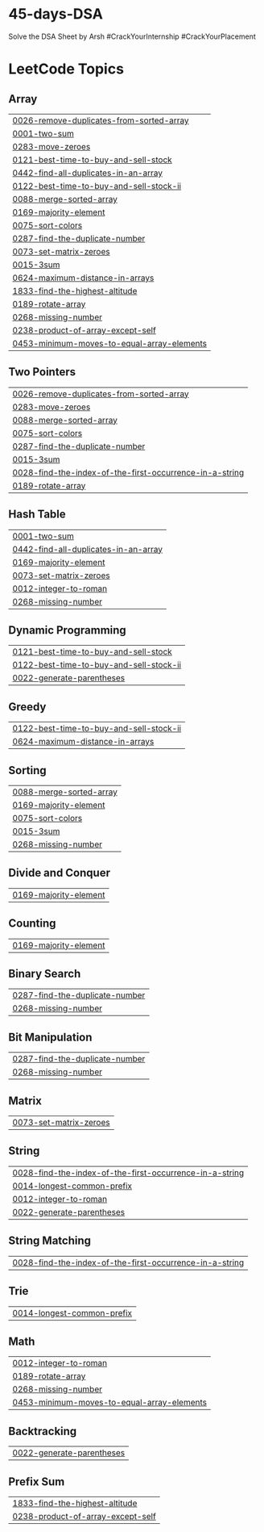 # 45-days-DSA
Solve the DSA Sheet by Arsh #CrackYourInternship #CrackYourPlacement

<!---LeetCode Topics Start-->
# LeetCode Topics
## Array
|  |
| ------- |
| [0026-remove-duplicates-from-sorted-array](https://github.com/trishashetty19/45-days-DSA/tree/master/0026-remove-duplicates-from-sorted-array) |
| [0001-two-sum](https://github.com/trishashetty19/45-days-DSA/tree/master/0001-two-sum) |
| [0283-move-zeroes](https://github.com/trishashetty19/45-days-DSA/tree/master/0283-move-zeroes) |
| [0121-best-time-to-buy-and-sell-stock](https://github.com/trishashetty19/45-days-DSA/tree/master/0121-best-time-to-buy-and-sell-stock) |
| [0442-find-all-duplicates-in-an-array](https://github.com/trishashetty19/45-days-DSA/tree/master/0442-find-all-duplicates-in-an-array) |
| [0122-best-time-to-buy-and-sell-stock-ii](https://github.com/trishashetty19/45-days-DSA/tree/master/0122-best-time-to-buy-and-sell-stock-ii) |
| [0088-merge-sorted-array](https://github.com/trishashetty19/45-days-DSA/tree/master/0088-merge-sorted-array) |
| [0169-majority-element](https://github.com/trishashetty19/45-days-DSA/tree/master/0169-majority-element) |
| [0075-sort-colors](https://github.com/trishashetty19/45-days-DSA/tree/master/0075-sort-colors) |
| [0287-find-the-duplicate-number](https://github.com/trishashetty19/45-days-DSA/tree/master/0287-find-the-duplicate-number) |
| [0073-set-matrix-zeroes](https://github.com/trishashetty19/45-days-DSA/tree/master/0073-set-matrix-zeroes) |
| [0015-3sum](https://github.com/trishashetty19/45-days-DSA/tree/master/0015-3sum) |
| [0624-maximum-distance-in-arrays](https://github.com/trishashetty19/45-days-DSA/tree/master/0624-maximum-distance-in-arrays) |
| [1833-find-the-highest-altitude](https://github.com/trishashetty19/45-days-DSA/tree/master/1833-find-the-highest-altitude) |
| [0189-rotate-array](https://github.com/trishashetty19/45-days-DSA/tree/master/0189-rotate-array) |
| [0268-missing-number](https://github.com/trishashetty19/45-days-DSA/tree/master/0268-missing-number) |
| [0238-product-of-array-except-self](https://github.com/trishashetty19/45-days-DSA/tree/master/0238-product-of-array-except-self) |
| [0453-minimum-moves-to-equal-array-elements](https://github.com/trishashetty19/45-days-DSA/tree/master/0453-minimum-moves-to-equal-array-elements) |
## Two Pointers
|  |
| ------- |
| [0026-remove-duplicates-from-sorted-array](https://github.com/trishashetty19/45-days-DSA/tree/master/0026-remove-duplicates-from-sorted-array) |
| [0283-move-zeroes](https://github.com/trishashetty19/45-days-DSA/tree/master/0283-move-zeroes) |
| [0088-merge-sorted-array](https://github.com/trishashetty19/45-days-DSA/tree/master/0088-merge-sorted-array) |
| [0075-sort-colors](https://github.com/trishashetty19/45-days-DSA/tree/master/0075-sort-colors) |
| [0287-find-the-duplicate-number](https://github.com/trishashetty19/45-days-DSA/tree/master/0287-find-the-duplicate-number) |
| [0015-3sum](https://github.com/trishashetty19/45-days-DSA/tree/master/0015-3sum) |
| [0028-find-the-index-of-the-first-occurrence-in-a-string](https://github.com/trishashetty19/45-days-DSA/tree/master/0028-find-the-index-of-the-first-occurrence-in-a-string) |
| [0189-rotate-array](https://github.com/trishashetty19/45-days-DSA/tree/master/0189-rotate-array) |
## Hash Table
|  |
| ------- |
| [0001-two-sum](https://github.com/trishashetty19/45-days-DSA/tree/master/0001-two-sum) |
| [0442-find-all-duplicates-in-an-array](https://github.com/trishashetty19/45-days-DSA/tree/master/0442-find-all-duplicates-in-an-array) |
| [0169-majority-element](https://github.com/trishashetty19/45-days-DSA/tree/master/0169-majority-element) |
| [0073-set-matrix-zeroes](https://github.com/trishashetty19/45-days-DSA/tree/master/0073-set-matrix-zeroes) |
| [0012-integer-to-roman](https://github.com/trishashetty19/45-days-DSA/tree/master/0012-integer-to-roman) |
| [0268-missing-number](https://github.com/trishashetty19/45-days-DSA/tree/master/0268-missing-number) |
## Dynamic Programming
|  |
| ------- |
| [0121-best-time-to-buy-and-sell-stock](https://github.com/trishashetty19/45-days-DSA/tree/master/0121-best-time-to-buy-and-sell-stock) |
| [0122-best-time-to-buy-and-sell-stock-ii](https://github.com/trishashetty19/45-days-DSA/tree/master/0122-best-time-to-buy-and-sell-stock-ii) |
| [0022-generate-parentheses](https://github.com/trishashetty19/45-days-DSA/tree/master/0022-generate-parentheses) |
## Greedy
|  |
| ------- |
| [0122-best-time-to-buy-and-sell-stock-ii](https://github.com/trishashetty19/45-days-DSA/tree/master/0122-best-time-to-buy-and-sell-stock-ii) |
| [0624-maximum-distance-in-arrays](https://github.com/trishashetty19/45-days-DSA/tree/master/0624-maximum-distance-in-arrays) |
## Sorting
|  |
| ------- |
| [0088-merge-sorted-array](https://github.com/trishashetty19/45-days-DSA/tree/master/0088-merge-sorted-array) |
| [0169-majority-element](https://github.com/trishashetty19/45-days-DSA/tree/master/0169-majority-element) |
| [0075-sort-colors](https://github.com/trishashetty19/45-days-DSA/tree/master/0075-sort-colors) |
| [0015-3sum](https://github.com/trishashetty19/45-days-DSA/tree/master/0015-3sum) |
| [0268-missing-number](https://github.com/trishashetty19/45-days-DSA/tree/master/0268-missing-number) |
## Divide and Conquer
|  |
| ------- |
| [0169-majority-element](https://github.com/trishashetty19/45-days-DSA/tree/master/0169-majority-element) |
## Counting
|  |
| ------- |
| [0169-majority-element](https://github.com/trishashetty19/45-days-DSA/tree/master/0169-majority-element) |
## Binary Search
|  |
| ------- |
| [0287-find-the-duplicate-number](https://github.com/trishashetty19/45-days-DSA/tree/master/0287-find-the-duplicate-number) |
| [0268-missing-number](https://github.com/trishashetty19/45-days-DSA/tree/master/0268-missing-number) |
## Bit Manipulation
|  |
| ------- |
| [0287-find-the-duplicate-number](https://github.com/trishashetty19/45-days-DSA/tree/master/0287-find-the-duplicate-number) |
| [0268-missing-number](https://github.com/trishashetty19/45-days-DSA/tree/master/0268-missing-number) |
## Matrix
|  |
| ------- |
| [0073-set-matrix-zeroes](https://github.com/trishashetty19/45-days-DSA/tree/master/0073-set-matrix-zeroes) |
## String
|  |
| ------- |
| [0028-find-the-index-of-the-first-occurrence-in-a-string](https://github.com/trishashetty19/45-days-DSA/tree/master/0028-find-the-index-of-the-first-occurrence-in-a-string) |
| [0014-longest-common-prefix](https://github.com/trishashetty19/45-days-DSA/tree/master/0014-longest-common-prefix) |
| [0012-integer-to-roman](https://github.com/trishashetty19/45-days-DSA/tree/master/0012-integer-to-roman) |
| [0022-generate-parentheses](https://github.com/trishashetty19/45-days-DSA/tree/master/0022-generate-parentheses) |
## String Matching
|  |
| ------- |
| [0028-find-the-index-of-the-first-occurrence-in-a-string](https://github.com/trishashetty19/45-days-DSA/tree/master/0028-find-the-index-of-the-first-occurrence-in-a-string) |
## Trie
|  |
| ------- |
| [0014-longest-common-prefix](https://github.com/trishashetty19/45-days-DSA/tree/master/0014-longest-common-prefix) |
## Math
|  |
| ------- |
| [0012-integer-to-roman](https://github.com/trishashetty19/45-days-DSA/tree/master/0012-integer-to-roman) |
| [0189-rotate-array](https://github.com/trishashetty19/45-days-DSA/tree/master/0189-rotate-array) |
| [0268-missing-number](https://github.com/trishashetty19/45-days-DSA/tree/master/0268-missing-number) |
| [0453-minimum-moves-to-equal-array-elements](https://github.com/trishashetty19/45-days-DSA/tree/master/0453-minimum-moves-to-equal-array-elements) |
## Backtracking
|  |
| ------- |
| [0022-generate-parentheses](https://github.com/trishashetty19/45-days-DSA/tree/master/0022-generate-parentheses) |
## Prefix Sum
|  |
| ------- |
| [1833-find-the-highest-altitude](https://github.com/trishashetty19/45-days-DSA/tree/master/1833-find-the-highest-altitude) |
| [0238-product-of-array-except-self](https://github.com/trishashetty19/45-days-DSA/tree/master/0238-product-of-array-except-self) |
<!---LeetCode Topics End-->